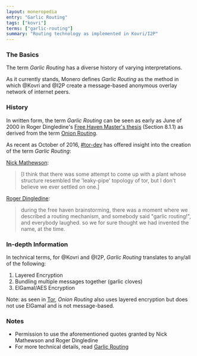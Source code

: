 ```yaml
---
layout: moneropedia
entry: "Garlic Routing"
tags: ["kovri"]
terms: ["garlic-routing"]
summary: "Routing technology as implemented in Kovri/I2P"
---
```


### The Basics

The term *Garlic Routing* has a diverse history of varying interpretations.

As it currently stands, Monero defines *Garlic Routing* as the method in which @Kovri and @I2P create a message-based anonymous overlay network of internet peers.

### History

In written form, the term *Garlic Routing* can be seen as early as June of 2000 in Roger Dingledine's [Free Haven Master's thesis](http://www.freehaven.net/papers.html) (Section 8.1.1) as derived from the term [Onion Routing](http://www.onion-router.net/).

As recent as October of 2016, [#tor-dev](https://oftc.net/WebChat/) has offered insight into the creation of the term *Garlic Routing*:

[Nick Mathewson](https://en.wikipedia.org/wiki/The_Tor_Project,_Inc):
>[I think that there was some attempt to come up with a plant whose structure resembled the 'leaky-pipe' topology of tor, but I don't believe we ever settled on one.]

[Roger Dingledine](https://en.wikipedia.org/wiki/Roger_Dingledine):
>during the free haven brainstorming, there was a moment where we described a routing mechanism, and somebody said "garlic routing!", and everybody laughed.
so we for sure thought we had invented the name, at the time.

### In-depth Information

In technical terms, for @Kovri and @I2P, *Garlic Routing* translates to any/all of the following:

1. Layered Encryption
2. Bundling multiple messages together (garlic cloves)
3. ElGamal/AES Encryption

Note: as seen in [Tor](https://torproject.org/), *Onion Routing* also uses layered encryption but does not use ElGamal and is not message-based.

### Notes

- Permission to use the aforementioned quotes granted by Nick Mathewson and Roger Dingledine
- For more technical details, read [Garlic Routing](https://geti2p.net/en/docs/how/garlic-routing)
